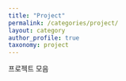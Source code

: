 ```yaml
---
title: "Project"
permalink: /categories/project/
layout: category
author_profile: true
taxonomy: project
---
```


프로젝트 모음